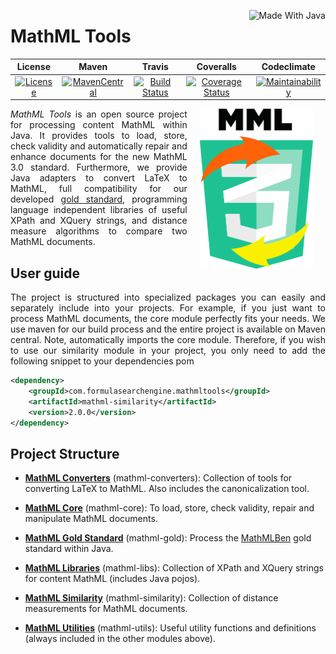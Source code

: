 <a href="https://go.java/index.html"><img align="right" src="https://forthebadge.com/images/badges/made-with-java.svg" alt="Made With Java" height="32"></a>

# MathML Tools

| License | Maven | Travis | Coveralls | Codeclimate |
| :---: | :---: | :---: | :---: | :---: |
| [![License](http://img.shields.io/:license-apache-blue.svg)](http://www.apache.org/licenses/LICENSE-2.0.html) | [![MavenCentral](https://maven-badges.herokuapp.com/maven-central/com.formulasearchengine/mathmltools/badge.svg)](https://maven-badges.herokuapp.com/maven-central/com.formulasearchengine/mathmltools/) | [![Build Status](https://travis-ci.org/ag-gipp/MathMLTools.svg?branch=refactor)](https://travis-ci.org/ag-gipp/MathMLTools) | [![Coverage Status](https://coveralls.io/repos/github/ag-gipp/MathMLTools/badge.svg?branch=refactor)](https://coveralls.io/github/ag-gipp/MathMLTools?branch=refactor) | [![Maintainability](https://api.codeclimate.com/v1/badges/41afd4eab2afc1b28b4b/maintainability)](https://codeclimate.com/github/ag-gipp/MathMLTools/maintainability)|

<img hspace="20" align="right" src="/mml3.svg" alt="MMLTools Logo" height="256"/>

<p align="justify"><i>MathML Tools</i> is an open source project for processing content MathML within Java.
It provides tools to load, store, check validity and automatically repair and enhance 
documents for the new MathML 3.0 standard.
Furthermore, we provide Java adapters to convert LaTeX to MathML, full compatibility for our developed <a href="https://mathmlben.wmflabs.org">gold standard</a>,
programming language independent libraries of useful XPath and XQuery strings, and
distance measure algorithms to compare two MathML documents.</p>

## User guide
<p align="justify">The project is structured into specialized packages you can easily and separately include into your projects.
For example, if you just want to process MathML documents, the core module perfectly fits your needs.
We use maven for our build process and the entire project is available on Maven central. Note, automatically
imports the core module. Therefore, if you wish to use our similarity module in your project, you only need to
add the following snippet to your dependencies pom</p>

``` xml
<dependency>
    <groupId>com.formulasearchengine.mathmltools</groupId>
    <artifactId>mathml-similarity</artifactId>
    <version>2.0.0</version>
</dependency>
```

## Project Structure

- __[MathML Converters](mathml-converters)__ (mathml-converters):
Collection of tools for converting LaTeX to MathML. Also includes the canonicalization tool.

- __[MathML Core](mathml-core)__ (mathml-core): 
To load, store, check validity, repair and manipulate MathML documents.

- __[MathML Gold Standard](mathml-gold)__ (mathml-gold): 
Process the [MathMLBen](https://mathmlben.wmflabs.org) gold standard within Java.

- __[MathML Libraries](mathml-libs)__ (mathml-libs): 
Collection of XPath and XQuery strings for content MathML (includes Java pojos).

- __[MathML Similarity](mathml-similarity)__ (mathml-similarity): 
Collection of distance measurements for MathML documents.

- __[MathML Utilities](mathml-utils)__ (mathml-utils): 
Useful utility functions and definitions (always included in the other modules above).

